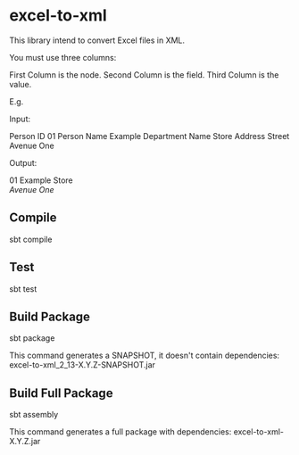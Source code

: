 # excel-to-xml

This library intend to convert Excel files in XML.

You must use three columns:

First Column is the node.
Second Column is the field.
Third Column is the value.

E.g.

Input:

Person       ID       01
Person       Name     Example
Department   Name     Store
Address      Street   Avenue One

Output:

<Person>
    <ID>01</ID>
    <Name>Example</Name>
</Person>
<Department>
    <Name>Store</Name>
</Department>
<Address>
    <Street>Avenue One</Street>
</Address>

## Compile

sbt compile

## Test

sbt test

## Build Package

sbt package

This command generates a SNAPSHOT, it doesn't contain dependencies:
excel-to-xml_2_13-X.Y.Z-SNAPSHOT.jar

## Build Full Package

sbt assembly

This command generates a full package with dependencies:
excel-to-xml-X.Y.Z.jar
